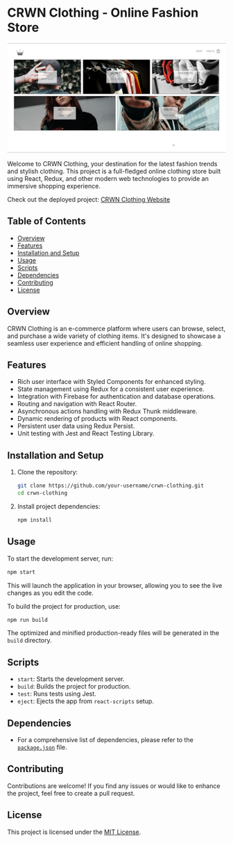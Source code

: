 # CRWN Clothing - Online Fashion Store

![CRWN Clothing Screenshot](images/screenshot.png)

Welcome to CRWN Clothing, your destination for the latest fashion trends and stylish clothing. This project is a full-fledged online clothing store built using React, Redux, and other modern web technologies to provide an immersive shopping experience.

Check out the deployed project: [CRWN Clothing Website](https://thunderous-figolla-6d2653.netlify.app/)

## Table of Contents

- [Overview](#overview)
- [Features](#features)
- [Installation and Setup](#installation-and-setup)
- [Usage](#usage)
- [Scripts](#scripts)
- [Dependencies](#dependencies)
- [Contributing](#contributing)
- [License](#license)

## Overview

CRWN Clothing is an e-commerce platform where users can browse, select, and purchase a wide variety of clothing items. It's designed to showcase a seamless user experience and efficient handling of online shopping.

## Features

- Rich user interface with Styled Components for enhanced styling.
- State management using Redux for a consistent user experience.
- Integration with Firebase for authentication and database operations.
- Routing and navigation with React Router.
- Asynchronous actions handling with Redux Thunk middleware.
- Dynamic rendering of products with React components.
- Persistent user data using Redux Persist.
- Unit testing with Jest and React Testing Library.

## Installation and Setup

1. Clone the repository:

   ```bash
   git clone https://github.com/your-username/crwn-clothing.git
   cd crwn-clothing
   ```

2. Install project dependencies:

   ```bash
   npm install
   ```

## Usage

To start the development server, run:

```bash
npm start
```

This will launch the application in your browser, allowing you to see the live changes as you edit the code.

To build the project for production, use:

```bash
npm run build
```

The optimized and minified production-ready files will be generated in the `build` directory.

## Scripts

- `start`: Starts the development server.
- `build`: Builds the project for production.
- `test`: Runs tests using Jest.
- `eject`: Ejects the app from `react-scripts` setup.

## Dependencies

- For a comprehensive list of dependencies, please refer to the [`package.json`](package.json) file.

## Contributing

Contributions are welcome! If you find any issues or would like to enhance the project, feel free to create a pull request.

## License

This project is licensed under the [MIT License](LICENSE).
